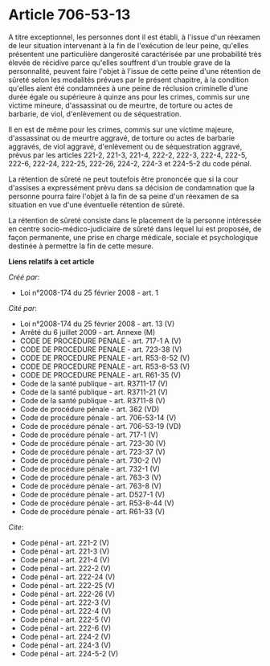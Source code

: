 # Article 706-53-13

A titre exceptionnel, les personnes dont il est établi, à l'issue d'un réexamen de leur situation intervenant à la fin de
l'exécution de leur peine, qu'elles présentent une particulière dangerosité caractérisée par une probabilité très élevée de
récidive parce qu'elles souffrent d'un trouble grave de la personnalité, peuvent faire l'objet à l'issue de cette peine d'une
rétention de sûreté selon les modalités prévues par le présent chapitre, à la condition qu'elles aient été condamnées à une
peine de réclusion criminelle d'une durée égale ou supérieure à quinze ans pour les crimes, commis sur une victime mineure,
d'assassinat ou de meurtre, de torture ou actes de barbarie, de viol, d'enlèvement ou de séquestration. 

Il en est de même pour les crimes, commis sur une victime majeure, d'assassinat ou de meurtre aggravé, de torture ou actes de
barbarie aggravés, de viol aggravé, d'enlèvement ou de séquestration aggravé, prévus par les articles 221-2, 221-3, 221-4,
222-2, 222-3, 222-4, 222-5, 222-6, 222-24, 222-25, 222-26, 224-2, 224-3 et 224-5-2 du code pénal. 

La rétention de sûreté ne peut toutefois être prononcée que si la cour d'assises a expressément prévu dans sa décision de
condamnation que la personne pourra faire l'objet à la fin de sa peine d'un réexamen de sa situation en vue d'une éventuelle
rétention de sûreté. 

La rétention de sûreté consiste dans le placement de la personne intéressée en centre socio-médico-judiciaire de sûreté dans
lequel lui est proposée, de façon permanente, une prise en charge médicale, sociale et psychologique destinée à permettre la
fin de cette mesure.

**Liens relatifs à cet article**

_Créé par_:

  - Loi n°2008-174 du 25 février 2008 - art. 1

_Cité par_:

  - Loi n°2008-174 du 25 février 2008 - art. 13 (V)
  - Arrêté du 6 juillet 2009 - art. Annexe (M)
  - CODE DE PROCEDURE PENALE - art. 717-1 A (V)
  - CODE DE PROCEDURE PENALE - art. 723-38 (V)
  - CODE DE PROCEDURE PENALE - art. R53-8-52 (V)
  - CODE DE PROCEDURE PENALE - art. R53-8-53 (V)
  - CODE DE PROCEDURE PENALE - art. R61-35 (V)
  - Code de la santé publique - art. R3711-17 (V)
  - Code de la santé publique - art. R3711-21 (V)
  - Code de la santé publique - art. R3711-8 (V)
  - Code de procédure pénale - art. 362 (VD)
  - Code de procédure pénale - art. 706-53-14 (V)
  - Code de procédure pénale - art. 706-53-19 (VD)
  - Code de procédure pénale - art. 717-1 (V)
  - Code de procédure pénale - art. 723-30 (V)
  - Code de procédure pénale - art. 723-37 (V)
  - Code de procédure pénale - art. 730-2 (V)
  - Code de procédure pénale - art. 732-1 (V)
  - Code de procédure pénale - art. 763-3 (V)
  - Code de procédure pénale - art. 763-8 (V)
  - Code de procédure pénale - art. D527-1 (V)
  - Code de procédure pénale - art. R53-8-44 (V)
  - Code de procédure pénale - art. R61-33 (V)

_Cite_:

  - Code pénal - art. 221-2 (V)
  - Code pénal - art. 221-3 (V)
  - Code pénal - art. 221-4 (V)
  - Code pénal - art. 222-2 (V)
  - Code pénal - art. 222-24 (V)
  - Code pénal - art. 222-25 (V)
  - Code pénal - art. 222-26 (V)
  - Code pénal - art. 222-3 (V)
  - Code pénal - art. 222-4 (V)
  - Code pénal - art. 222-5 (V)
  - Code pénal - art. 222-6 (V)
  - Code pénal - art. 224-2 (V)
  - Code pénal - art. 224-3 (V)
  - Code pénal - art. 224-5-2 (V)
